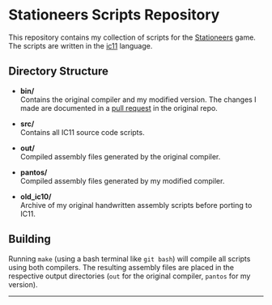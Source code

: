 # Stationeers Scripts Repository

This repository contains my collection of scripts for the [Stationeers](https://store.steampowered.com/app/544550/Stationeers/) game. The scripts are written in the [ic11](https://github.com/Raibo/ic11/) language.

## Directory Structure

- **bin/**  
    Contains the original compiler and my modified version. The changes I made are documented in a [pull request](https://github.com/Raibo/ic11/pull/8) in the original repo.

- **src/**  
    Contains all IC11 source code scripts. 

- **out/**  
    Compiled assembly files generated by the original compiler.

- **pantos/**  
    Compiled assembly files generated by my modified compiler.

- **old_ic10/**  
    Archive of my original handwritten assembly scripts before porting to IC11.

## Building

Running `make` (using a bash terminal like `git bash`) will compile all scripts using both compilers. The resulting assembly files are placed in the respective output directories (`out` for the original compiler, `pantos` for my version).

---
